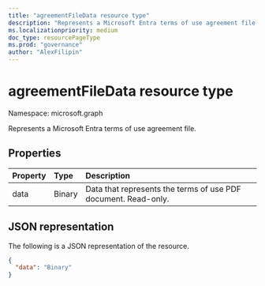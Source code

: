```yaml
---
title: "agreementFileData resource type"
description: "Represents a Microsoft Entra terms of use agreement file."
ms.localizationpriority: medium
doc_type: resourcePageType
ms.prod: "governance"
author: "AlexFilipin"
---
```


# agreementFileData resource type

Namespace: microsoft.graph

Represents a Microsoft Entra terms of use agreement file.

## Properties
| Property       | Type | Description |
|:-------------|:------------|:------------|
|data|Binary|Data that represents the terms of use PDF document. Read-only.|

## JSON representation

The following is a JSON representation of the resource.

<!-- {
  "blockType": "resource",
  "optionalProperties": [

  ],
  "@odata.type": "microsoft.graph.agreementFileData"
}-->

```json
{
  "data": "Binary"
}

```

<!-- uuid: 8fcb5dbc-d5aa-4681-8e31-b001d5168d79
2015-10-25 14:57:30 UTC -->
<!--
{
  "type": "#page.annotation",
  "description": "agreementFileData resource",
  "keywords": "",
  "section": "documentation",
  "tocPath": "",
  "suppressions": []
}
-->
